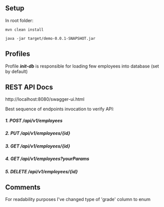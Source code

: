 ## Setup

In root folder:

    mvn clean install

    java -jar target/demo-0.0.1-SNAPSHOT.jar

## Profiles
Profile ***init-db*** is responsible for loading few employees into database (set by default)

## REST API Docs
http://localhost:8080/swagger-ui.html

Best sequence of endpoints invocation to verify API:

##### 1. POST /api/v1/employees
##### 2. PUT /api/v1/employees/{id}
##### 3. GET /api/v1/employees/{id}
##### 4. GET /api/v1/employees?yourParams
##### 5. DELETE /api/v1/employees/{id}

## Comments
For readability purposes I've changed type of 'grade' column to enum
